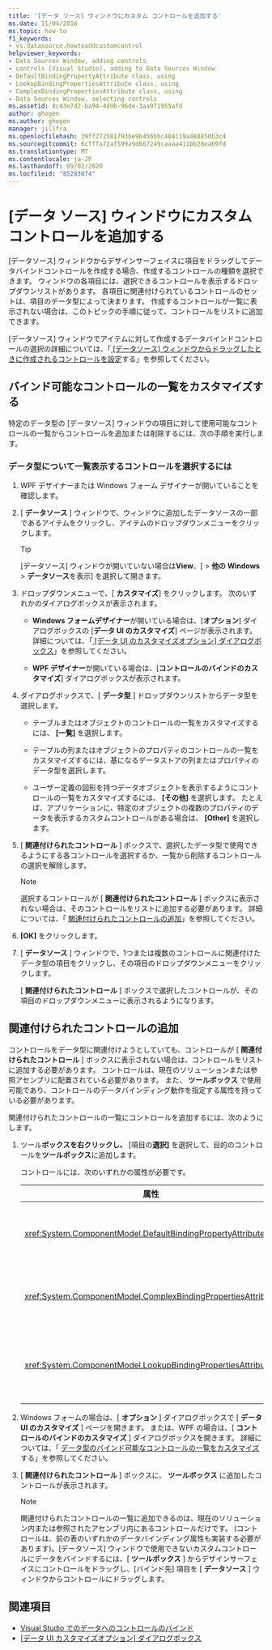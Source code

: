 ```yaml
---
title: '[データ ソース] ウィンドウにカスタム コントロールを追加する'
ms.date: 11/04/2016
ms.topic: how-to
f1_keywords:
- vs.datasource.howtoaddcustomcontrol
helpviewer_keywords:
- Data Sources Window, adding controls
- controls [Visual Studio], adding to Data Sources Window
- DefaultBindingPropertyAttribute class, using
- LookupBindingPropertiesAttribute class, using
- ComplexBindingPropertiesAttribute class, using
- Data Sources Window, selecting controls
ms.assetid: 8c43e7d2-ba94-4d9b-96de-3aa971955afd
author: ghogen
ms.author: ghogen
manager: jillfra
ms.openlocfilehash: 39ff272581793be9b456bbc404119a488850b3c4
ms.sourcegitcommit: 6cfffa72af599a9d667249caaaa411bb28ea69fd
ms.translationtype: MT
ms.contentlocale: ja-JP
ms.lasthandoff: 09/02/2020
ms.locfileid: "85283074"
---
```

# <a name="add-custom-controls-to-the-data-sources-window"></a>[データ ソース] ウィンドウにカスタム コントロールを追加する

[データソース] ウィンドウからデザインサーフェイスに項目をドラッグしてデータバインドコントロールを作成する場合、作成するコントロールの種類を選択できます。 ウィンドウの各項目には、選択できるコントロールを表示するドロップダウンリストがあります。 各項目に関連付けられているコントロールのセットは、項目のデータ型によって決まります。 作成するコントロールが一覧に表示されない場合は、このトピックの手順に従って、コントロールをリストに追加できます。

[データソース] ウィンドウでアイテムに対して作成するデータバインドコントロールの選択の詳細については、「[ [データソース] ウィンドウからドラッグしたときに作成されるコントロールを設定](../data-tools/set-the-control-to-be-created-when-dragging-from-the-data-sources-window.md)する」を参照してください。

## <a name="customize-the-bindable-controls-list"></a>バインド可能なコントロールの一覧をカスタマイズする

特定のデータ型の [データソース] ウィンドウの項目に対して使用可能なコントロールの一覧からコントロールを追加または削除するには、次の手順を実行します。

### <a name="to-select-the-controls-to-be-listed-for-a-data-type"></a>データ型について一覧表示するコントロールを選択するには

1. WPF デザイナーまたは Windows フォーム デザイナーが開いていることを確認します。

2. [ **データソース** ] ウィンドウで、ウィンドウに追加したデータソースの一部であるアイテムをクリックし、アイテムのドロップダウンメニューをクリックします。

   > [!TIP]
   > [データソース] ウィンドウが開いていない場合は**View**、[  >  **他の Windows**  >  **データソース**を表示] を選択して開きます。

3. ドロップダウンメニューで、[ **カスタマイズ**] をクリックします。 次のいずれかのダイアログボックスが表示されます。

    - **Windows フォームデザイナー**が開いている場合は、[**オプション**] ダイアログボックスの [**データ UI のカスタマイズ**] ページが表示されます。 詳細については、「[ [データ UI のカスタマイズオプション] ダイアログボックス](../ide/reference/options-windows-forms-designer-data-ui-customization.md)」を参照してください。

    - **WPF デザイナー**が開いている場合は、[**コントロールのバインドのカスタマイズ**] ダイアログボックスが表示されます。

4. ダイアログボックスで、[ **データ型** ] ドロップダウンリストからデータ型を選択します。

    - テーブルまたはオブジェクトのコントロールの一覧をカスタマイズするには、 **[一覧]** を選択します。

    - テーブルの列またはオブジェクトのプロパティのコントロールの一覧をカスタマイズするには、基になるデータストアの列またはプロパティのデータ型を選択します。

    - ユーザー定義の図形を持つデータオブジェクトを表示するようにコントロールの一覧をカスタマイズするには、 **[その他]** を選択します。 たとえば、アプリケーションに、特定のオブジェクトの複数のプロパティのデータを表示するカスタムコントロールがある場合は、 **[Other]** を選択します。

5. [ **関連付けられたコントロール** ] ボックスで、選択したデータ型で使用できるようにする各コントロールを選択するか、一覧から削除するコントロールの選択を解除します。

    > [!NOTE]
    > 選択するコントロールが [ **関連付けられたコントロール** ] ボックスに表示されない場合は、そのコントロールをリストに追加する必要があります。 詳細については、「 [関連付けられたコントロールの追加](#add-associated-controls)」を参照してください。

6. **[OK]** をクリックします。

7. [ **データソース** ] ウィンドウで、1つまたは複数のコントロールに関連付けたデータ型の項目をクリックし、その項目のドロップダウンメニューをクリックします。

     [ **関連付けられたコントロール** ] ボックスで選択したコントロールが、その項目のドロップダウンメニューに表示されるようになります。

## <a name="add-associated-controls"></a>関連付けられたコントロールの追加

コントロールをデータ型に関連付けようとしていても、コントロールが [ **関連付けられたコントロール** ] ボックスに表示されない場合は、コントロールをリストに追加する必要があります。 コントロールは、現在のソリューションまたは参照アセンブリに配置されている必要があります。 また、 **ツールボックス** で使用可能であり、コントロールのデータバインディング動作を指定する属性を持っている必要があります。

関連付けられたコントロールの一覧にコントロールを追加するには、次のようにします。

1. ツール**ボックスを右クリックし、** [項目の**選択]** を選択して、目的のコントロールを**ツールボックス**に追加します。

     コントロールには、次のいずれかの属性が必要です。

    |属性|説明|
    |---------------|-----------------|
    |<xref:System.ComponentModel.DefaultBindingPropertyAttribute>|などのデータの単一の列またはプロパティを表示する単純なコントロールに対して、この属性を実装 <xref:System.Windows.Forms.TextBox> します。|
    |<xref:System.ComponentModel.ComplexBindingPropertiesAttribute>|などのデータのリスト (またはテーブル) を表示するコントロールに対して、この属性を実装 <xref:System.Windows.Forms.DataGridView> します。|
    |<xref:System.ComponentModel.LookupBindingPropertiesAttribute>|この属性は、データのリスト (またはテーブル) を表示するコントロールに実装しますが、1つの列またはプロパティ (など) を提示する必要もあり <xref:System.Windows.Forms.ComboBox> ます。|

2. Windows フォームの場合は、[ **オプション** ] ダイアログボックスで [ **データ UI のカスタマイズ** ] ページを開きます。 または、WPF の場合は、[ **コントロールのバインドのカスタマイズ** ] ダイアログボックスを開きます。 詳細については、「 [データ型のバインド可能なコントロールの一覧をカスタマイズ](#customize-the-bindable-controls-list)する」を参照してください。

3. [ **関連付けられたコントロール** ] ボックスに、 **ツールボックス** に追加したコントロールが表示されます。

    > [!NOTE]
    > 関連付けられたコントロールの一覧に追加できるのは、現在のソリューション内または参照されたアセンブリ内にあるコントロールだけです。 (コントロールは、前の表のいずれかのデータバインディング属性も実装する必要があります)。[データソース] ウィンドウで使用できないカスタムコントロールにデータをバインドするには、[ **ツールボックス** ] からデザインサーフェイスにコントロールをドラッグし、[バインド先] 項目を [ **データソース** ] ウィンドウからコントロールにドラッグします。

## <a name="see-also"></a>関連項目

- [Visual Studio でのデータへのコントロールのバインド](../data-tools/bind-controls-to-data-in-visual-studio.md)
- [[データ UI カスタマイズオプション] ダイアログボックス](../ide/reference/options-windows-forms-designer-data-ui-customization.md)
